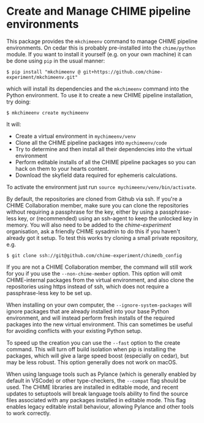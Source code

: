 # Create and Manage CHIME pipeline environments

This package provides the `mkchimeenv` command to manage CHIME pipeline
environments. On cedar this is probably pre-installed into the `chime/python`
module. If you want to install it yourself (e.g. on your own machine) it can be
done using `pip` in the usual manner:
```
$ pip install "mkchimeenv @ git+https://github.com/chime-experiment/mkchimeenv.git"
```
which will install its dependencies and the `mkchimeenv` command into the
Python environment. To use it to create a new CHIME pipeline installation, try
doing:
```
$ mkchimeenv create mychimeenv
```

It will:
- Create a virtual environment in `mychimeenv/venv`
- Clone all the CHIME pipeline packages into `mychimeenv/code`
- Try to determine and then install all their dependencies into the virtual
  environment
- Perform editable installs of all the CHIME pipeline packages so you can hack
  on them to your hearts content.
- Download the skyfield data required for ephemeris calculations.

To activate the environment just run `source mychimeenv/venv/bin/activate`.

By default, the repositories are cloned from Github via ssh.
If you're a CHIME Collaboration member, make sure you can clone the
repositories without requiring a passphrase for the key, either by using a
passphrase-less key, or (recommended) using an ssh-agent to keep the unlocked
key in memory. You will also need to be added to the *chime-experiment*
organisation, ask a friendly CHIME sysadmin to do this if you haven't already
got it setup. To test this works try cloning a small private repository, e.g.
```
$ git clone ssh://git@github.com/chime-experiment/chimedb_config
```

If you are not a CHIME Collaboration member, the command will still work for you if
you use the `--non-chime-member` option. This option will omit CHIME-internal packages
from the virtual environment, and also clone the repositories using https instead of
ssh, which does not require a passphrase-less key to be set up.

When installing on your own computer, the `--ignore-system-packages` will ignore
packages that are already installed into your base Python environment, and will instead
perform fresh installs of the required packages into the new virtual environment. This
can sometimes be useful for avoiding conflicts with your existing Python setup.

To speed up the creation you can use the `--fast` option to the create command.
This will turn off build isolation when pip is installing the packages, which
will give a large speed boost (especially on cedar), but may be less robust. This option
generally does not work on macOS.

When using language tools such as Pylance (which is generally enabled by default in
VSCode) or other type-checkers, the `--compat` flag should be used. The CHIME libraries
are installed in editable mode, and recent updates to setuptools will break language
tools ability to find the source files associated with any packages installed in
editable mode. This flag enables legacy editable install behaviour, allowing Pylance
and other tools to work correctly.
